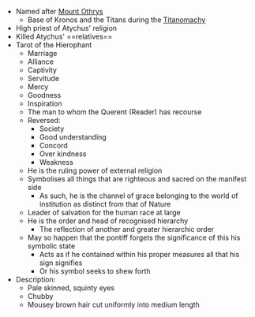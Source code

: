 - Named after [Mount Othrys](https://en.wikipedia.org/wiki/Othrys)
	- Base of Kronos and the Titans during the [Titanomachy](https://en.wikipedia.org/wiki/Titanomachy)
- High priest of Atychus' religion
- Killed Atychus' ==relatives==
- Tarot of the Hierophant
	- Marriage
	- Alliance
	- Captivity
	- Servitude
	- Mercy
	- Goodness
	- Inspiration
	- The man to whom the Querent (Reader) has recourse
	- Reversed:
		- Society
		- Good understanding
		- Concord
		- Over kindness
		- Weakness
	- He is the ruling power of external religion
	- Symbolises all things that are righteous and sacred on the manifest side
		- As such, he is the channel of grace belonging to the world of institution as distinct from that of Nature
	- Leader of salvation for the human race at large
	- He is the order and head of recognised hierarchy
		- The reflection of another and greater hierarchic order
	- May so happen that the pontiff forgets the significance of this his symbolic state
		- Acts as if he contained within his proper measures all that his sign signifies
		- Or his symbol seeks to shew forth
- Description:
	- Pale skinned, squinty eyes
	- Chubby
	- Mousey brown hair cut uniformly into medium length